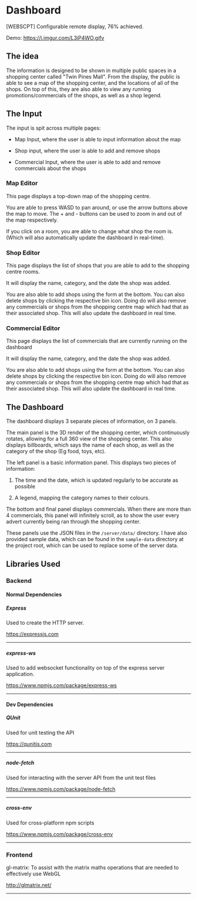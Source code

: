 # Dashboard

[WEBSCPT] Configurable remote display, 76% achieved.

Demo: https://i.imgur.com/L3iP4WO.gifv

## The idea

The information is designed to be shown in multiple public spaces in a shopping center called "Twin Pines Mall". From the display, the public is able to see a map of the shopping center, and the locations of all of the shops. On top of this, they are also able to view any running promotions/commercials of the shops, as well as a shop legend.

## The Input

The input is spit across multiple pages:

* Map Input, where the user is able to input information about the map

* Shop input, where the user is able to add and remove shops

* Commercial Input, where the user is able to add and remove commercials about the shops

### Map Editor

This page displays a top-down map of the shopping centre.

You are able to press WASD to pan around, or use the arrow buttons above the map to move. The + and - buttons can be used to zoom in and out of the map respectively.

If you click on a room, you are able to change what shop the room is. (Which will also automatically update the dashboard in real-time).

### Shop Editor

This page displays the list of shops that you are able to add to the shopping centre rooms.

It will display the name, category, and the date the shop was added.

You are also able to add shops using the form at the bottom. You can also delete shops by clicking the respective bin icon. Doing do will also remove any commercials or shops from the shopping centre map which had that as their associated shop. This will also update the dashboard in real time.

### Commercial Editor

This page displays the list of commercials that are currently running on the dashboard

It will display the name, category, and the date the shop was added.

You are also able to add shops using the form at the bottom. You can also delete shops by clicking the respective bin icon. Doing do will also remove any commercials or shops from the shopping centre map which had that as their associated shop. This will also update the dashboard in real time.

## The Dashboard

The dashboard displays 3 separate pieces of information, on 3 panels. 

The main panel is the 3D render of the shopping center, which continuously rotates, allowing for a full 360 view of the shopping center. This also displays billboards, which says the name of each shop, as well as the category of the shop (Eg food, toys, etc).

The left panel is a basic information panel. This displays two pieces of information:

1. The time and the date, which is updated regularly to be accurate as possible

2. A legend, mapping the category names to their colours.

The bottom and final panel displays commercials. When there are more than 4 commercials, this panel will infinitely scroll, as to show the user every advert currently being ran through the shopping center.

These panels use the JSON files in the `/server/data/` directory. I have also provided sample data, which can be found in the `sample-data` directory at the project root, which can be used to replace some of the server data. 

## Libraries Used

### Backend

#### Normal Dependencies

##### Express

Used to create the HTTP server.

https://expressjs.com

___

##### express-ws
Used to add websocket functionality on top of the express server application.

https://www.npmjs.com/package/express-ws

___

#### Dev Dependencies

##### QUnit

Used for unit testing the API

https://qunitjs.com

___

##### node-fetch

Used for interacting with the server API from the unit test files

https://www.npmjs.com/package/node-fetch

___

##### cross-env

Used for cross-platform npm scripts

https://www.npmjs.com/package/cross-env

___


### Frontend

gl-matrix: To assist with the matrix maths operations that are needed to effectively use WebGL

http://glmatrix.net/

___

